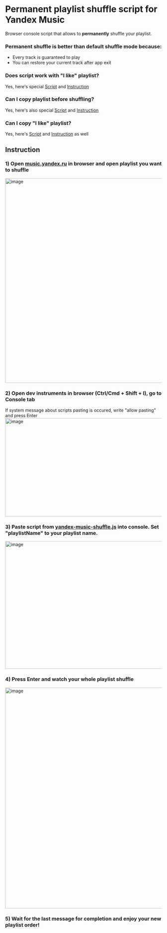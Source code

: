 # Permanent playlist shuffle script for Yandex Music

Browser console script that allows to **permanently** shuffle your playlist.

### Permanent shuffle is better than default shuffle mode because:
- Every track is guaranteed to play
- You can restore your current track after app exit

### Does script work with "I like" playlist?
Yes, here's special [Script](./yandex-music-shuffle-i-like.js) and [Instruction](./i-like-en.md)

### Can I copy playlist before shuffling?
Yes, here's also special [Script](./yandex-music-copy.js) and [Instruction](./copy-en.md)

### Can I copy "I like" playlist?
Yes, here's [Script](./yandex-music-copy-i-like.js) and [Instruction](./copy-i-like-en.md) as well

## Instruction

### 1) Open [music.yandex.ru](https://music.yandex.ru) in browser and open playlist you want to shuffle
<img width="920" height="657" alt="image" src="https://github.com/user-attachments/assets/ee520152-1495-4665-bebd-d200329d34f1" />

### 2) Open dev instruments in browser (Ctrl/Cmd + Shift + I), go to Console tab
If system message about scripts pasting is occured, write "allow pasting" and press Enter
<img width="1275" height="316" alt="image" src="https://github.com/user-attachments/assets/8422b424-6c20-4faa-a9a0-90dba4616fb7" />

### 3) Paste script from [yandex-music-shuffle.js](./yandex-music-shuffle.js) into console. Set "playlistName" to your playlist name.
<img width="1099" height="410" alt="image" src="https://github.com/user-attachments/assets/8df9a416-d092-41a1-99af-c402f5437f61" />

### 4) Press Enter and watch your whole playlist shuffle
<img width="1151" height="709" alt="image" src="https://github.com/user-attachments/assets/c194231b-48e4-40df-aeee-cbaf0844326a" />

### 5) Wait for the last message for completion and enjoy your new playlist order!
